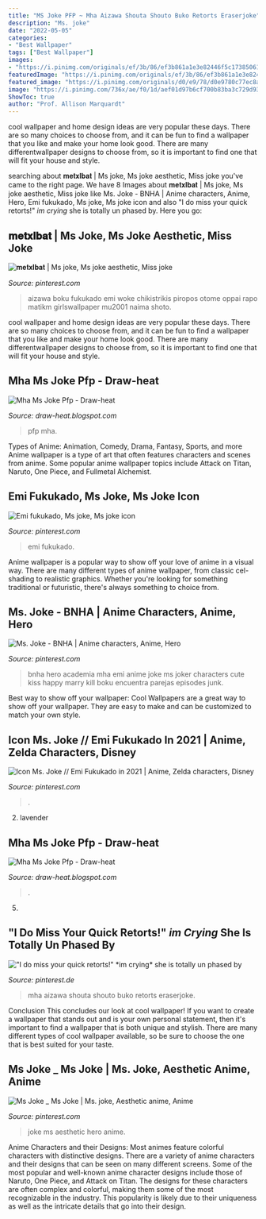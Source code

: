 ```yaml
---
title: "MS Joke PFP ~ Mha Aizawa Shouta Shouto Buko Retorts Eraserjoke"
description: "Ms. joke"
date: "2022-05-05"
categories:
- "Best Wallpaper"
tags: ["Best Wallpaper"]
images:
- "https://i.pinimg.com/originals/ef/3b/86/ef3b861a1e3e82446f5c17385061236f.jpg"
featuredImage: "https://i.pinimg.com/originals/ef/3b/86/ef3b861a1e3e82446f5c17385061236f.jpg"
featured_image: "https://i.pinimg.com/originals/d0/e9/78/d0e9780c77ec8a4ba854d7326f3cb6f8.jpg"
image: "https://i.pinimg.com/736x/ae/f0/1d/aef01d97b6cf700b83ba3c729d93b450.jpg"
ShowToc: true
author: "Prof. Allison Marquardt"
---
```



cool wallpaper and home design ideas are very popular these days. There are so many choices to choose from, and it can be fun to find a wallpaper that you like and make your home look good. There are many differentwallpaper designs to choose from, so it is important to find one that will fit your house and style.

	

		
searching about 𝐦𝐞𝐭𝐱𝐥𝐛𝐚𝐭 | Ms joke, Ms joke aesthetic, Miss joke you've came to the right page. We have 8 Images about 𝐦𝐞𝐭𝐱𝐥𝐛𝐚𝐭 | Ms joke, Ms joke aesthetic, Miss joke like Ms. Joke - BNHA | Anime characters, Anime, Hero, Emi fukukado, Ms joke, Ms joke icon and also &quot;I do miss your quick retorts!&quot; *im crying* she is totally un phased by. Here you go:
		
    
## 𝐦𝐞𝐭𝐱𝐥𝐛𝐚𝐭 | Ms Joke, Ms Joke Aesthetic, Miss Joke

<img loading=lazy src="https://i.pinimg.com/originals/b2/90/ba/b290ba46ccef4caf57834977b20dbc8e.jpg" onerror="this.onerror=null;this.src='https://tse1.mm.bing.net/th?id=OIP.Vs99x3r-msiQOT8oJs92KgHaHK&amp;pid=15.1';" alt="𝐦𝐞𝐭𝐱𝐥𝐛𝐚𝐭 | Ms joke, Ms joke aesthetic, Miss joke">

_Source: pinterest.com_

>aizawa boku fukukado emi woke chikistrikis piropos otome oppai rapo matikm girlswallpaper mu2001 naima shoto. 

	

cool wallpaper and home design ideas are very popular these days. There are so many choices to choose from, and it can be fun to find a wallpaper that you like and make your home look good. There are many differentwallpaper designs to choose from, so it is important to find one that will fit your house and style.

    
## Mha Ms Joke Pfp - Draw-heat

<img loading=lazy src="https://i.pinimg.com/originals/d0/e9/78/d0e9780c77ec8a4ba854d7326f3cb6f8.jpg" onerror="this.onerror=null;this.src='https://tse2.mm.bing.net/th?id=OIP.XkSU0tJbTTVdg9zqO3HIZwHaHa&amp;pid=15.1';" alt="Mha Ms Joke Pfp - Draw-heat">

_Source: draw-heat.blogspot.com_

>pfp mha. 

	

Types of Anime: Animation, Comedy, Drama, Fantasy, Sports, and more
Anime wallpaper is a type of art that often features characters and scenes from anime. Some popular anime wallpaper topics include Attack on Titan, Naruto, One Piece, and Fullmetal Alchemist.

    
## Emi Fukukado, Ms Joke, Ms Joke Icon

<img loading=lazy src="https://i.pinimg.com/736x/f3/58/f3/f358f384f50d547dcd94417a4f5f6612.jpg" onerror="this.onerror=null;this.src='https://tse2.mm.bing.net/th?id=OIP.9cGzNu2xdmww2vJyqL2stAHaEK&amp;pid=15.1';" alt="Emi fukukado, Ms joke, Ms joke icon">

_Source: pinterest.com_

>emi fukukado. 

	

Anime wallpaper is a popular way to show off your love of anime in a visual way. There are many different types of anime wallpaper, from classic cel-shading to realistic graphics. Whether you're looking for something traditional or futuristic, there's always something to choice from.

    
## Ms. Joke - BNHA | Anime Characters, Anime, Hero

<img loading=lazy src="https://i.pinimg.com/originals/ef/3b/86/ef3b861a1e3e82446f5c17385061236f.jpg" onerror="this.onerror=null;this.src='https://tse3.mm.bing.net/th?id=OIP.sxBzXCjINJ39_H7zg8T6nwHaFb&amp;pid=15.1';" alt="Ms. Joke - BNHA | Anime characters, Anime, Hero">

_Source: pinterest.com_

>bnha hero academia mha emi anime joke ms joker characters cute kiss happy marry kill boku encuentra parejas episodes junk. 

	

Best way to show off your wallpaper:
Cool Wallpapers are a great way to show off your wallpaper. They are easy to make and can be customized to match your own style.

    
## Icon Ms. Joke // Emi Fukukado In 2021 | Anime, Zelda Characters, Disney

<img loading=lazy src="https://i.pinimg.com/736x/ae/f0/1d/aef01d97b6cf700b83ba3c729d93b450.jpg" onerror="this.onerror=null;this.src='https://tse2.mm.bing.net/th?id=OIP.AhvVKjrLElTFkpeDreUZlAHaHa&amp;pid=15.1';" alt="Icon Ms. Joke // Emi Fukukado in 2021 | Anime, Zelda characters, Disney">

_Source: pinterest.com_

>. 

	

2. lavender 

    
## Mha Ms Joke Pfp - Draw-heat

<img loading=lazy src="https://i.ytimg.com/vi/sTxU0FUmvlI/maxresdefault.jpg" onerror="this.onerror=null;this.src='https://tse3.mm.bing.net/th?id=OIP.Pje-Ut3hYiqyjDoeHZ433AHaEK&amp;pid=15.1';" alt="Mha Ms Joke Pfp - Draw-heat">

_Source: draw-heat.blogspot.com_

>. 

	

5.

    
## &quot;I Do Miss Your Quick Retorts!&quot; *im Crying* She Is Totally Un Phased By

<img loading=lazy src="https://i.pinimg.com/736x/8b/bb/04/8bbb0477e1ea293d650b28953a982e42.jpg" onerror="this.onerror=null;this.src='https://tse1.mm.bing.net/th?id=OIP.wqxHSii1Pq5X96s_gZQxeQHaKc&amp;pid=15.1';" alt="&quot;I do miss your quick retorts!&quot; *im crying* she is totally un phased by">

_Source: pinterest.de_

>mha aizawa shouta shouto buko retorts eraserjoke. 

	

Conclusion
This concludes our look at cool wallpaper! If you want to create a wallpaper that stands out and is your own personal statement, then it's important to find a wallpaper that is both unique and stylish. There are many different types of cool wallpaper available, so be sure to choose the one that is best suited for your taste.

    
## Ms Joke _ Ms Joke | Ms. Joke, Aesthetic Anime, Anime

<img loading=lazy src="https://i.pinimg.com/originals/3c/78/98/3c7898f6040e3ba731ea8369fa67f564.jpg" onerror="this.onerror=null;this.src='https://tse3.mm.bing.net/th?id=OIP.I7iHqbg_N3jdx1htgdk19QHaEK&amp;pid=15.1';" alt="Ms Joke _ Ms Joke | Ms. joke, Aesthetic anime, Anime">

_Source: pinterest.com_

>joke ms aesthetic hero anime. 

	

Anime Characters and their Designs: Most animes feature colorful characters with distinctive designs.
There are a variety of anime characters and their designs that can be seen on many different screens. Some of the most popular and well-known anime character designs include those of Naruto, One Piece, and Attack on Titan. The designs for these characters are often complex and colorful, making them some of the most recognizable in the industry. This popularity is likely due to their uniqueness as well as the intricate details that go into their design.

